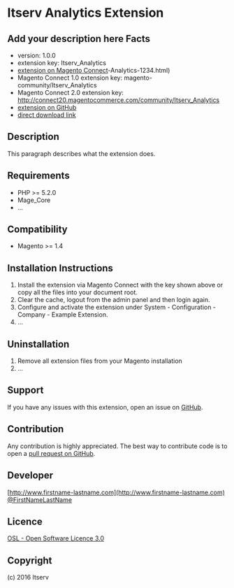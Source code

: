 Itserv Analytics Extension
=====================
Add your description here
Facts
-----
- version: 1.0.0
- extension key: Itserv_Analytics
- [extension on Magento Connect](http://www.magentocommerce.com/magento-connect/itserv)-Analytics-1234.html)
- Magento Connect 1.0 extension key: magento-community/Itserv_Analytics
- Magento Connect 2.0 extension key: http://connect20.magentocommerce.com/community/Itserv_Analytics
- [extension on GitHub](https://github.com/itserv/Itserv_Analytics)
- [direct download link](http://connect.magentocommerce.com/community/get/Itserv_Analytics-1.0.0.tgz)

Description
-----------
This paragraph describes what the extension does.

Requirements
------------
- PHP >= 5.2.0
- Mage_Core
- ...

Compatibility
-------------
- Magento >= 1.4

Installation Instructions
-------------------------
1. Install the extension via Magento Connect with the key shown above or copy all the files into your document root.
2. Clear the cache, logout from the admin panel and then login again.
3. Configure and activate the extension under System - Configuration - Company - Example Extension.
4. ...

Uninstallation
--------------
1. Remove all extension files from your Magento installation
2. ...

Support
-------
If you have any issues with this extension, open an issue on [GitHub](https://github.com/itserv/Itserv_Analytics/issues).

Contribution
------------
Any contribution is highly appreciated. The best way to contribute code is to open a [pull request on GitHub](https://help.github.com/articles/using-pull-requests).

Developer
---------

[http://www.firstname-lastname.com](http://www.firstname-lastname.com)
[@FirstNameLastName](https://twitter.com/FirstNameLastName)

Licence
-------
[OSL - Open Software Licence 3.0](http://opensource.org/licenses/osl-3.0.php)

Copyright
---------
(c) 2016 Itserv
